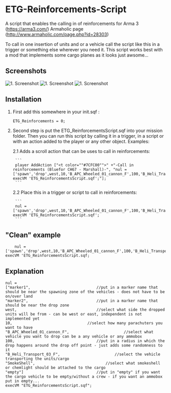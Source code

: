 # ETG-Reinforcements-Script
A script that enables the calling in of reinforcements for Arma 3 (https://arma3.com/) Armaholic page (http://www.armaholic.com/page.php?id=28303)

To call in one insertion of units and or a vehicle call the script like this in a trigger or something else wherever you need it.
This script works best with a mod that implements some cargo planes as it looks just awsome...


## Screenshots

![1. Screenshot](https://i.imgur.com/b2grPmu.jpg)
![1. Screenshot](https://i.imgur.com/kDw1SkX.jpg)
![1. Screenshot](https://i.imgur.com/LkwGwIa.jpg)


## Installation
1. First add this somewhere in your init.sqf :
    ```
    ETG_Reinforcements = 0;
    ```
2. Second step is put the ETG_ReinforcementsScript.sqf into your mission folder.
Then you can run this script by calling it in a trigger, in a script or with an action added to the player or any other object.
Examples:

    2.1 Adds a scroll action that can be uses to call in reinforcements:
    
        ```
        player AddAction ["<t color=""#7CFC00"">" +"-Call in reinforcements (Bluefor CH67 - Marshall)-", "nul =     ['spawn','drop',west,10,'B_APC_Wheeled_01_cannon_F',100,'B_Heli_Transport_03_F','SmokeShell',''] execVM 'ETG_ReinforcementsScript.sqf';"];
        ```

    2.2 Place this in a trigger or script to call in reinforcements:

        ```
        nul = ['spawn','drop',west,10,'B_APC_Wheeled_01_cannon_F',100,'B_Heli_Transport_03_F','SmokeShell',''] execVM 'ETG_ReinforcementsScript.sqf';
        ```

## "Clean" example

```
    nul = ['spawn','drop',west,10,'B_APC_Wheeled_01_cannon_F',100,'B_Heli_Transport_03_F','SmokeShell',''] execVM 'ETG_ReinforcementsScript.sqf;
```

## Explanation
```
nul = 
["marker1",								//put in a marker name that should be near the spawning zone of the vehicles - does not have to be on/over land
"marker2",								//put in a marker name that should be near the drop zone
west,									//select what side the dropped units will be from - can be west or east, independent is not implemented yet
10,									//select how many parachuters you want to have
"B_APC_Wheeled_01_cannon_F",						//select what vehicle you want to drop can be a any vehicle or any ammobox
100,									//put in a radius in which the drop happens around the drop off point - just adds some randomness to it
"B_Heli_Transport_03_F",						//select the vehicle transporting the units/cargo	
"SmokeShell",								//select what smokeshell or chemlight should be attached to the cargo
"empty"]								//put in "empty" if you want the cargo vehicle to be empty/without a crew - if you want an ammobox put in empty...
execVM "ETG_ReinforcementsScript.sqf";
```
